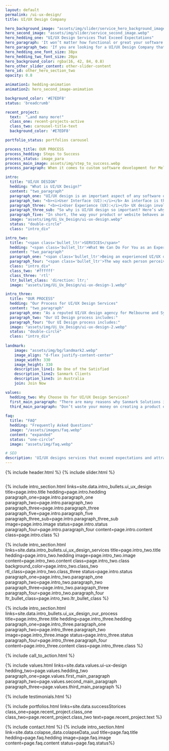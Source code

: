 ```yaml
---
layout: default
permalink: /ui-ux-design/
title: UI/UX Design Company

hero_background_image: "assets/img/slider/service_hero_background_image.webp.webp"
hero_second_image: "assets/img/slider/service_second_image.webp"
hero_hedding_one: "UI/UX Design Services That Exceed Expectations"
hero_paragraph: 'It won’t matter how functional or great your software or website is, if it doesn’t look good or doesn’t offer a great user experience with excellent UI/UX design services from a professional company. Your software or website must be engaging, eye-catching and be appealing to your customers. This is where Sanmark Solutions come in!'
hero_paragraph_two: 'If you are looking for a UI/UX Design Company that establishes a clear process, always delivers on time and is creative and innovative, then you have come to the right place!'
hero_hedding_one_font_size: 38px
hero_hedding_two_font_size: 20px
hero_background_color: rgba(16, 42, 84, 0.8)
hero_other_slider_content: other-slider-content
hero_id: other_hero_section_two
opacity: 0.8

animation1: hedding-animation
animation2: hero_second_image-animation

background_color: '#E7EDF8'
status: 'breadcrumb' 

recent_project: 
  text:  "…and many more!"
  class_one: recent-projects-active
  class_two: carousel-title-text
  background_color: '#E7EDF8'

portfolio_status: portfolios carousel

process_title: OUR PROCESS
process_hedding: Steps to Success
process_status: image_para
process_main_image: assets/img/step_to_success.webp
process_paragraph: When it comes to custom software development for Melbourne & Sydney businesses, we follow a methodological process to take your software project from vision to reality. It involves open and honest communication, timely actions, frequent deliverables, and thorough reviews.

intro:
  title: "UI/UX DESIGN"
  hedding: "What is UI/UX Design?"
  content: "two_paragraph"
  paragraph_one: "UI/UX design is an important aspect of any software or website development process, and are the elements that will draw the customer to your software or website. It is what creates engagement and attracts users. Users are continuously searching for products (software and websites) that are both appealing and make them feel good." 
  paragraph_two: "<b><i>User Interface (UI):</i></b> An interface is the graphical layout of any application, and UI design focuses on creating an aesthetically pleasing digital product that is appealing to the user or customer. UI design includes colour themes, buttons, typography used, animations, imagery and much more in order to make the application both functional and visually appealing."
  paragraph_three: "<b><i>User Experience (UX):</i></b> UX design involves planning and executing the experience that the user or customer has when they use or interact with the product. Its main goal is to make using the product easy, logical and fun, and is another important part in drawing users or customers to your application."
  paragraph_three_sub: "So why is UI/UX design so important? Here’s why."
  paragraph_five: "In short, the way your product or website behaves and looks will influence the customer’s or user’s buying decisions, and all successful businesses have understood this relationship, which has helped them to boost their sales and develop their business with the help of professional UI/UX design services."
  image: "assets/img/Ui_Ux_Design/ui-ux-design.webp"
  status: "double-circle"
  class: "intro_div"

intro_two: 
  title: "<span class='bullet_ltr'>SERVICES</span>"
  hedding: "<span class='bullet_ltr'>What We Can Do For You as an Expert UI/UX Design Company</span>"
  content: "two_paragraph"
  paragraph_one: "<span class='bullet_ltr'>Being an experienced UI/UX design company, our pool of talented and highly skilled designers can help you with the following design needs:</span>"
  paragraph_four: "<span class='bullet_ltr'>The way each person perceives something is different, and while you won’t be able to connect with every single person out there, our experienced designers are able to provide you with unique design elements that will attract the majority of your target audience. In addition we ensure that the UI/UX design services we provide address accessibility issues for those with vision, hearing or other impairments, making your applications available and accessible to everyone.</span>"
  class: "intro_div"
  class_two: '#ffffff'
  class_three: 'rtl'
  ltr_bullet_class: 'direction: ltr;'
  image: "assets/img/Ui_Ux_Design/ui-ux-design-1.webp"

intro_three:
  title: "OUR PROCESS"
  hedding: "Our Process for UI/UX Design Services"
  content: "two_paragraph"
  paragraph_one: "As a reputed UI/UX design agency for Melbourne and Sydney based businesses we offer services that surpass your expectations. We use tried and tested processes that have proved to be successful in all our projects." 
  paragraph_two: "Our UI Design process includes:"
  paragraph_four: "Our UI Design process includes:"
  image: "assets/img/Ui_Ux_Design/ui-ux-design-2.webp"
  status: "double-circle"
  class: "intro_div"
  
landmark:
    image: "assets/img/bg/landmark2.webp"
    image_align: "d-flex justify-content-center"
    image_width: 330
    image_height: 330
    description_line1: Be One of the Satisfied
    description_line2: Sanmark Clients
    description_line3: in Australia
    join: Join Now

values:
  hedding_two: Why Choose Us for UI/UX Design Services?
  first_main_paragraph: "There are many reasons why Sanmark Solutions is your best choice when it comes to choosing a UI/UX design agency for Melbourne and Sydney businesses. Here are just a few reasons why you should choose us."
  third_main_paragraph: "Don’t waste your money on creating a product or website that won’t attract your target audience. Speak to us today for a customized solution in UI/UX design services that meets your needs!"
  
faq:
  title: "FAQ"
  hedding: "Frequently Asked Questions"
  image: "/assets/images/faq.webp"
  content: "expanded"
  status: "one-circle"
  image: "assets/img/faq.webp"

# SEO
description: 'UI/UX designs services that exceed expectations and attract and engage your target audience. Contact us for a custom solution today!'
---
```


{% include header.html %}
{% include slider.html %}

<div style="margin-top:-50px; background-color:{{page.background_color}};" >
    <div style="height:50px"></div>
    </div>

{% include intro_section.html links=site.data.intro_bullets.ui_ux_design title=page.intro.title hedding=page.intro.hedding 
      paragraph_one=page.intro.paragraph_one paragraph_two=page.intro.paragraph_two paragraph_three=page.intro.paragraph_three paragraph_five=page.intro.paragraph_five paragraph_three_sub=page.intro.paragraph_three_sub image=page.intro.image status=page.intro.status paragraph_four=page.intro.paragraph_four content=page.intro.content class=page.intro.class %}

{% include intro_section.html links=site.data.intro_bullets.ui_ux_design_services title=page.intro_two.title hedding=page.intro_two.hedding image=page.intro_two.image content=page.intro_two.content class=page.intro_two.class background_color=page.intro_two.class_two rtl_class=page.intro_two.class_three status=page.intro.status paragraph_one=page.intro_two.paragraph_one paragraph_two=page.intro_two.paragraph_two paragraph_three=page.intro_two.paragraph_three paragraph_four=page.intro_two.paragraph_four ltr_bullet_class=page.intro_two.ltr_bullet_class %}

{% include intro_section.html links=site.data.intro_bullets.ui_ux_design_our_process title=page.intro_three.title hedding=page.intro_three.hedding 
      paragraph_one=page.intro_three.paragraph_one paragraph_two=page.intro_three.paragraph_two image=page.intro_three.image status=page.intro_three.status paragraph_four=page.intro_three.paragraph_four content=page.intro_three.content class=page.intro_three.class %}

{% include call_to_action.html %}

{% include values.html links=site.data.values.ui-ux-design hedding_two=page.values.hedding_two paragraph_one=page.values.first_main_paragraph paragraph_two=page.values.second_main_paragraph paragraph_three=page.values.third_main_paragraph %}

{% include testimonials.html %}

{% include portfolios.html links=site.data.successStorices class_one=page.recent_project.class_one class_two=page.recent_project.class_two text=page.recent_project.text %}

{% include contact.html %}
{% include intro_section.html link=site.data.colapse_data.colapseData_uud title=page.faq.title hedding=page.faq.hedding image=page.faq.image content=page.faq.content status=page.faq.status%}

<script>
  $(document).ready(function () {
      var owl1 = $('#carouselOne .owl-carousel'); // Target the first carousel
      owl1.owlCarousel();
      $('#carouselOne .customNextBtn').click(function () { // Target the next button of the first carousel
          owl1.trigger('next.owl.carousel');
      });
      $('#carouselOne .customPrevBtn').click(function () { // Target the previous button of the first carousel
          owl1.trigger('prev.owl.carousel', [300]);
      });
  });

  $(document).ready(function () {
      var owl2 = $('#carouselTwo .owl-carousel'); // Target the second carousel
      owl2.owlCarousel();
      $('#carouselTwo .customNextBtn').click(function () { // Target the next button of the second carousel
          owl2.trigger('next.owl.carousel');
      });
      $('#carouselTwo .customPrevBtn').click(function () { // Target the previous button of the second carousel
          owl2.trigger('prev.owl.carousel', [300]);
      });
  });

  function setCardHeights() {
      // Reset card heights
      $('.value-card').height('auto');

      // Initialize variables
      let maxHeight = 0;

      // Find the maximum height among the cards
      $('.value-card').each(function () {
        const cardHeight = $(this).outerHeight();
        maxHeight = Math.max(maxHeight, cardHeight);
      });

      // Set the maximum height to all the cards
      $('.value-card').height(maxHeight);
    }

    // Call the function initially and on window resize
    $(window).on('load resize', function () {
      setCardHeights();
    });

  $(document).ready(function() {
    $("#owl-demo").owlCarousel({
    autoPlay: 3000, //Set AutoPlay to 3 seconds
    items : 4,
    itemsDesktop : [1199,3],
    itemsDesktopSmall : [979,3]
  });
});
</script>
